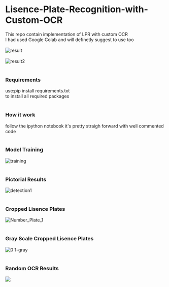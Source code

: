 # Lisence-Plate-Recognition-with-Custom-OCR
This repo contain implementation of LPR with custom OCR
</br>I had used Google Colab and will definetly suggest to use too
</br></br>
![result](https://user-images.githubusercontent.com/63501850/100925188-866d9780-3496-11eb-9747-0a323052a2be.gif)
</br></br>
![result2](https://user-images.githubusercontent.com/63501850/100925939-88842600-3497-11eb-8f6d-abb5399ebed4.gif)
</br></br>
### Requirements
use:pip install requirements.txt</br>to install all required packages
</br></br>
### How it work
follow the ipython notebook it's pretty straigh forward with well commented code
</br></br>
### Model Training
![training](https://user-images.githubusercontent.com/63501850/100925306-ae5cfb00-3496-11eb-82cc-434c0bf4d7b0.JPG)
</br></br>
### Pictorial Results
![detection1](https://user-images.githubusercontent.com/63501850/100925480-e6fcd480-3496-11eb-891c-be79825e3117.png)
</br></br>
### Cropped Lisence Plates
![Number_Plate_1](https://user-images.githubusercontent.com/63501850/100926576-84a4d380-3498-11eb-8132-b95670f47587.png)
</br></br>
### Gray Scale Cropped Lisence Plates
![0 1-gray](https://user-images.githubusercontent.com/63501850/100926151-cf721b80-3497-11eb-8209-f5adfbabc7f4.jpg)
</br></br>
### Random OCR Results
![](https://media.discordapp.net/attachments/759366499495313444/777591261380870174/unknown.png)
</br></br>
